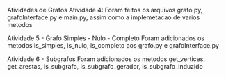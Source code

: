 Atividades de Grafos
Atividade 4:
Foram feitos os arquivos grafo.py, grafoInterface.py e main.py, assim como a implemetacao de varios metodos

Atividade 5 - Grafo Simples - Nulo - Completo
Foram adicionados os metodos is_simples, is_nulo, is_completo aos grafo.py e grafoInterface.py

Atividade 6 - Subgrafos
Foram adicionados os metodos get_vertices, get_arestas, is_subgrafo, is_subgrafo_gerador, is_subgrafo_induzido
